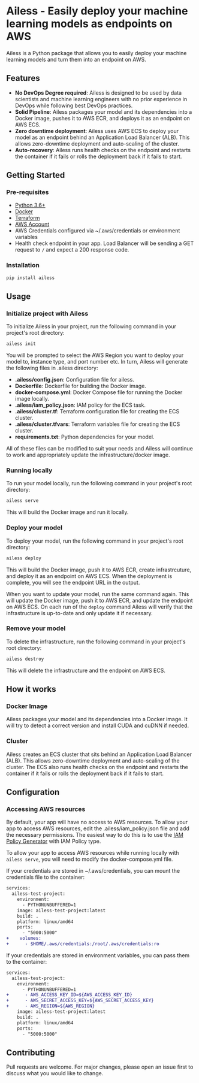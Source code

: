 # Ailess - Easily deploy your machine learning models as endpoints on AWS

Ailess is a Python package that allows you to easily deploy your machine learning models and turn them into an endpoint on AWS.

## Features

- **No DevOps Degree required**: Ailess is designed to be used by data scientists and machine learning engineers with no prior experience in DevOps while following best DevOps practices.
- **Solid Pipeline**: Ailess packages your model and its dependencies into a Docker image, pushes it to AWS ECR, and deploys it as an endpoint on AWS ECS.
- **Zero downtime deployment**: Ailess uses AWS ECS to deploy your model as an endpoint behind an Application Load Balancer (ALB). This allows zero-downtime deployment and auto-scaling of the cluster.
- **Auto-recovery**: Ailess runs health checks on the endpoint and restarts the container if it fails or rolls the deployment back if it fails to start.

## Getting Started

### Pre-requisites

- [Python 3.6+](https://www.python.org/downloads/)
- [Docker](https://docs.docker.com/get-docker/)
- [Terraform](https://learn.hashicorp.com/tutorials/terraform/install-cli)
- [AWS Account](https://aws.amazon.com/premiumsupport/knowledge-center/create-and-activate-aws-account/)
- AWS Credentials configured via ~/.aws/credentials or environment variables
- Health check endpoint in your app. Load Balancer will be sending a GET request to `/` and expect a 200 response code.

### Installation

```bash
pip install ailess
```

## Usage

### Initialize project with Ailess

To initialize Ailess in your project, run the following command in your project's root directory:
```bash
ailess init
```
You will be prompted to select the AWS Region you want to deploy your model to, instance type, and port number etc.
In turn, Ailess will generate the following files in .ailess directory:

- **.ailess/config.json**: Configuration file for ailess.
- **Dockerfile**: Dockerfile for building the Docker image.
- **docker-compose.yml**: Docker Compose file for running the Docker image locally.
- **.ailess/iam_policy.json**: IAM policy for the ECS task.
- **.ailess/cluster.tf**: Terraform configuration file for creating the ECS cluster.
- **.ailess/cluster.tfvars**: Terraform variables file for creating the ECS cluster.
- **requirements.txt**: Python dependencies for your model.

All of these files can be modified to suit your needs and Ailess will continue to work and appropriately update the infrastructure/docker image.

### Running locally

To run your model locally, run the following command in your project's root directory:
```bash
ailess serve
```

This will build the Docker image and run it locally.

### Deploy your model

To deploy your model, run the following command in your project's root directory:
```bash
ailess deploy
```
This will build the Docker image, push it to AWS ECR, create infrastrcuture, and deploy it as an endpoint on AWS ECS.
When the deployment is complete, you will see the endpoint URL in the output.

When you want to update your model, run the same command again. 
This will update the Docker image, push it to AWS ECR, and update the endpoint on AWS ECS. 
On each run of the `deploy` command Ailess will verify that the infrastructure is up-to-date and only update it if necessary.

### Remove your model

To delete the infrastructure, run the following command in your project's root directory:
```bash
ailess destroy
```

This will delete the infrastructure and the endpoint on AWS ECS.

## How it works

### Docker Image

Ailess packages your model and its dependencies into a Docker image. It will try to detect a correct version and install CUDA and cuDNN if needed.

### Cluster

Ailess creates an ECS cluster that sits behind an Application Load Balancer (ALB).
This allows zero-downtime deployment and auto-scaling of the cluster.
The ECS also runs health checks on the endpoint and restarts the container if it fails or rolls the deployment back if it fails to start.

## Configuration

### Accessing AWS resources

By default, your app will have no access to AWS resources. 
To allow your app to access AWS resources, edit the .ailess/iam_policy.json file and add the necessary permissions.
The easiest way to do this is to use the [IAM Policy Generator](https://awspolicygen.s3.amazonaws.com/policygen.html) with IAM Policy type.

To allow your app to access AWS resources while running locally with `ailess serve`, you will need to modify the docker-compose.yml file.

If your credentials are stored in ~/.aws/credentials, you can mount the credentials file to the container:
```diff
services:
  ailess-test-project:
    environment:
      - PYTHONUNBUFFERED=1
    image: ailess-test-project:latest
    build: .
    platform: linux/amd64
    ports:
      - "5000:5000"  
+    volumes:
+      - $HOME/.aws/credentials:/root/.aws/credentials:ro
```

If your credentials are stored in environment variables, you can pass them to the container:
```diff
services:
  ailess-test-project:
    environment:
      - PYTHONUNBUFFERED=1
+      - AWS_ACCESS_KEY_ID=${AWS_ACCESS_KEY_ID}
+      - AWS_SECRET_ACCESS_KEY=${AWS_SECRET_ACCESS_KEY}
+      - AWS_REGION=${AWS_REGION}
    image: ailess-test-project:latest
    build: .
    platform: linux/amd64
    ports:
      - "5000:5000"  
```

## Contributing

Pull requests are welcome. For major changes, please open an issue first to discuss what you would like to change.
